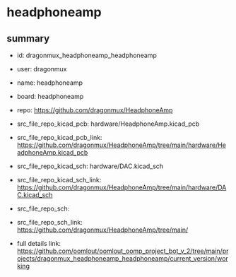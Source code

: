 # headphoneamp
 
## summary 
* id: dragonmux_headphoneamp_headphoneamp
* user: dragonmux
* name: headphoneamp
* board: headphoneamp
* repo: https://github.com/dragonmux/HeadphoneAmp
* src_file_repo_kicad_pcb: hardware/HeadphoneAmp.kicad_pcb
* src_file_repo_kicad_pcb_link: https://github.com/dragonmux/HeadphoneAmp/tree/main/hardware/HeadphoneAmp.kicad_pcb
* src_file_repo_kicad_sch: hardware/DAC.kicad_sch
* src_file_repo_kicad_sch_link: https://github.com/dragonmux/HeadphoneAmp/tree/main/hardware/DAC.kicad_sch

* src_file_repo_sch: 
* src_file_repo_sch_link: https://github.com/dragonmux/HeadphoneAmp/tree/main/
* full details link: https://github.com/oomlout/oomlout_oomp_project_bot_v_2/tree/main/projects/dragonmux_headphoneamp_headphoneamp/current_version/working  






